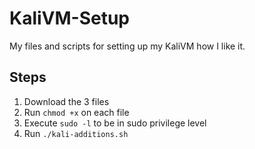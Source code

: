 # KaliVM-Setup
My files and scripts for setting up my KaliVM how I like it.

## Steps
1. Download the 3 files
2. Run `chmod +x` on each file
3. Execute `sudo -l` to be in sudo privilege level
4. Run `./kali-additions.sh`

